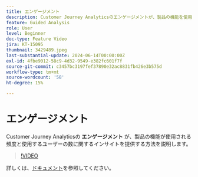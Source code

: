 ```yaml
---
title: エンゲージメント
description: Customer Journey Analyticsのエンゲージメントが、製品の機能を使用する頻度と使用するユーザーの数に関するインサイトをどのように提供するかを説明します。
feature: Guided Analysis
role: User
level: Beginner
doc-type: Feature Video
jira: KT-15095
thumbnail: 3429489.jpeg
last-substantial-update: 2024-06-14T00:00:00Z
exl-id: 4fbe9012-58c9-4d32-9549-e382fc601f7f
source-git-commit: c3457bc3197fef37890e32ac8831fb426e3b575d
workflow-type: tm+mt
source-wordcount: '58'
ht-degree: 15%

---
```


# エンゲージメント

Customer Journey Analyticsの **エンゲージメント** が、製品の機能が使用される頻度と使用するユーザーの数に関するインサイトを提供する方法を説明します。

>[!VIDEO](https://video.tv.adobe.com/v/3429489/&learn=on)

詳しくは、[ドキュメント](https://experienceleague.adobe.com/ja/docs/analytics-platform/using/guided-analysis/feature-matrix/engagement)を参照してください。
